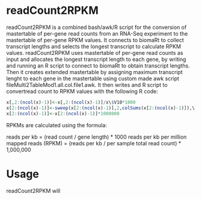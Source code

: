 # readCount2RPKM


readCount2RPKM is a combined bash/awk/R script for the conversion of mastertable of per-gene read counts from an RNA-Seq experiment to the mastertable of per-gene RPKM values. It connects to biomaRt to collect transcript lengths and selects the longest transcript to calculate RPKM values.
readCount2RPKM uses mastertable of per-gene read counts as input and allocates the longest transcript length to each gene, by writing and running an R script to connect to biomaRt to obtain transcript lengths. Then it creates extended mastertable by assigning maximum transcript lenght to each gene in the mastertable using custom made awk script fileMulti2TableMod1.all.col.file1.awk. It then writes and R script to convertread count to RPKM values with the following R code:

```R
x[,2:(ncol(x)-1)]<-x[,2:(ncol(x)-1)]/x\$V10*1000
x[2:(ncol(x)-1)]<-sweep(x[2:(ncol(x)-1)],2,colSums(x[2:(ncol(x)-1)]),\`/\`)
x[2:(ncol(x)-1)]<-x[2:(ncol(x)-1)]*1000000
```

RPKMs are calculated using the formula:

</per>
reads per kb = (read count / gene length) * 1000
reads per kb per million mapped reads (RPKM) = (reads per kb / per sample total read count) * 1,000,000
<per>

# Usage


readCount2RPKM will 

